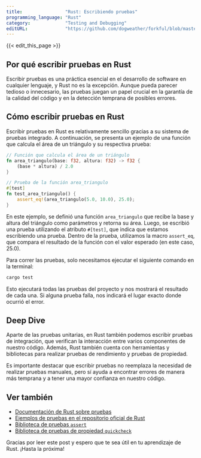 ```yaml
---
title:                "Rust: Escribiendo pruebas"
programming_language: "Rust"
category:             "Testing and Debugging"
editURL:              "https://github.com/dogweather/forkful/blob/master/content/es/rust/writing-tests.md"
---
```


{{< edit_this_page >}}

## Por qué escribir pruebas en Rust

Escribir pruebas es una práctica esencial en el desarrollo de software en cualquier lenguaje, y Rust no es la excepción. Aunque pueda parecer tedioso o innecesario, las pruebas juegan un papel crucial en la garantía de la calidad del código y en la detección temprana de posibles errores.

## Cómo escribir pruebas en Rust

Escribir pruebas en Rust es relativamente sencillo gracias a su sistema de pruebas integrado. A continuación, se presenta un ejemplo de una función que calcula el área de un triángulo y su respectiva prueba:

```rust
// Función que calcula el área de un triángulo
fn area_triangulo(base: f32, altura: f32) -> f32 {
    (base * altura) / 2.0
}

// Prueba de la función area_triangulo
#[test]
fn test_area_triangulo() {
    assert_eq!(area_triangulo(5.0, 10.0), 25.0);
}
```

En este ejemplo, se definió una función `area_triangulo` que recibe la base y altura del triángulo como parámetros y retorna su área. Luego, se escribió una prueba utilizando el atributo `#[test]`, que indica que estamos escribiendo una prueba. Dentro de la prueba, utilizamos la macro `assert_eq`, que compara el resultado de la función con el valor esperado (en este caso, 25.0).

Para correr las pruebas, solo necesitamos ejecutar el siguiente comando en la terminal:

```sh
cargo test
```

Esto ejecutará todas las pruebas del proyecto y nos mostrará el resultado de cada una. Si alguna prueba falla, nos indicará el lugar exacto donde ocurrió el error.

## Deep Dive

Aparte de las pruebas unitarias, en Rust también podemos escribir pruebas de integración, que verifican la interacción entre varios componentes de nuestro código. Además, Rust también cuenta con herramientas y bibliotecas para realizar pruebas de rendimiento y pruebas de propiedad.

Es importante destacar que escribir pruebas no reemplaza la necesidad de realizar pruebas manuales, pero sí ayuda a encontrar errores de manera más temprana y a tener una mayor confianza en nuestro código.

## Ver también

- [Documentación de Rust sobre pruebas](https://doc.rust-lang.org/book/ch11-01-writing-tests.html)
- [Ejemplos de pruebas en el repositorio oficial de Rust](https://github.com/rust-lang/rust/tree/master/src/test/ui)
- [Biblioteca de pruebas `assert`](https://doc.rust-lang.org/std/macro.assert.html)
- [Biblioteca de pruebas de propiedad `quickcheck`](https://github.com/BurntSushi/quickcheck)

Gracias por leer este post y espero que te sea útil en tu aprendizaje de Rust. ¡Hasta la próxima!
